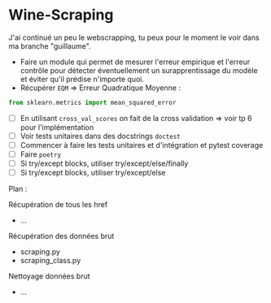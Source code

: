 # Wine-Scraping

J'ai continué un peu le webscrapping, tu peux pour le moment le voir dans ma branche "guillaume".

- Faire un module qui permet de mesurer l'erreur empirique et l'erreur contrôle pour détecter éventuellement un surapprentissage du modèle et éviter qu'il prédise n'importe quoi.
- Récupérer `EQM` $\Rightarrow$ Erreur Quadratique Moyenne : 

```python
from sklearn.metrics import mean_squared_error
```

- [ ] En utilisant `cross_val_scores` on fait de la cross validation $\Rightarrow$ voir tp 6 pour l'implémentation
- [ ] Voir tests unitaires dans des docstrings `doctest`
- [ ] Commencer à faire les tests unitaires et d'intégration et pytest coverage
- [ ] Faire `poetry`
- [ ] Si try/except blocks, utiliser try/except/else/finally
- [ ] Si try/except blocks, utiliser try/except/else

Plan :

Récupération de tous les href
- ...

Récupération des données brut
- scraping.py
- scraping_class.py

Nettoyage données brut
- ...
